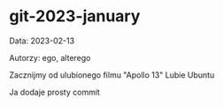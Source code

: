 # git-2023-january

Data: 2023-02-13

Autorzy: ego, alterego

Zacznijmy od ulubionego filmu "Apollo 13"
Lubie Ubuntu

Ja dodaje prosty commit